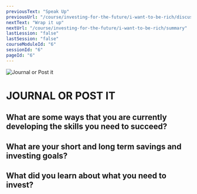```yaml
---
previousText: "Speak Up"
previousUrl: "/course/investing-for-the-future/i-want-to-be-rich/discussion"
nextText: "Wrap it up"
nextUrl: "/course/investing-for-the-future/i-want-to-be-rich/summary"
lastLession: "false"
lastSession: "false"
courseModuleId: "6"
sessionId: "6"
pageId: "6"
---
```



![Journal or Post it](/assets/img/journal-it.png)
# JOURNAL OR POST IT

## What are some ways that you are currently developing the skills you need to succeed?
<sparkle-feed-post assignment-name="What are some ways that you currently developing the skills you need to succeed?" ></sparkle-feed-post>

## What are your short and long term savings and investing goals?
<sparkle-feed-post assignment-name="What are your short and long term savings and investing goals?" ></sparkle-feed-post>

## What did you learn about what you need to invest?
<sparkle-feed-post assignment-name="What did you learn about what you need to invest?" ></sparkle-feed-post>

